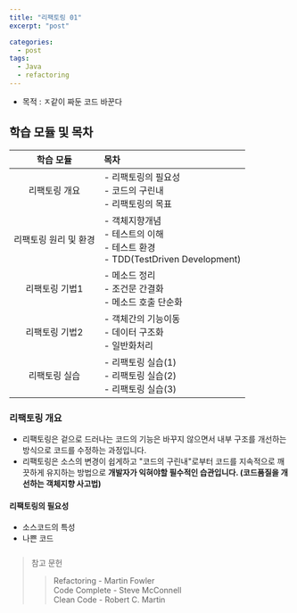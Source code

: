 ```yaml
---
title: "리팩토링 01"
excerpt: "post"

categories:
  - post
tags:
  - Java
  - refactoring
---
```


- 목적 : ㅈ같이 짜둔 코드 바꾼다

## 학습 모듈 및 목차

|  학습 모듈   | 목차                                                                 |
|:--------:|:-------------------------------------------------------------------|
| 리팩토링 개요  | - 리팩토링의 필요성<br>- 코드의 구린내<br>- 리팩토링의 목표                             |
| 리팩토링 원리 및 환경 | - 객체지향개념<br>- 테스트의 이해<br>- 테스트 환경<br>- TDD(TestDriven Development) |
| 리팩토링 기법1 | - 메소드 정리<br>- 조건문 간결화<br>- 메소드 호출 단순화                              |
| 리팩토링 기법2 | - 객체간의 기능이동<br>- 데이터 구조화<br>- 일반화처리 |
| 리팩토링 실습 | - 리팩토링 실습(1)<br>- 리팩토링 실습(2)<br>- 리팩토링 실습(3)|

### 리팩토링 개요
- 리팩토링은 겉으로 드러나는 코드의 기능은 바꾸지 않으면서 내부 구조를 개선하는 방식으로 코드를 수정하는 과정입니다.
- 리팩토링은 소스의 변경이 쉽게하고 "코드의 구린내"로부터 코드를 지속적으로 깨끗하게 유지하는 방법으로 __개발자가 익혀야할 필수적인 습관입니다. (코드품질을 개선하는 객체지향 사고법)__

#### 리팩토링의 필요성
- 소스코드의 특성
- 나쁜 코드

##### 



> 참고 문헌  
>> Refactoring - Martin Fowler  
>> Code Complete - Steve McConnell  
>> Clean Code - Robert C. Martin